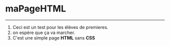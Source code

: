 # maPageHTML
------------------
1. Ceci est un test pour les élèves de premieres.
2. on espère que ça va marcher.
3. C'est une simple page **HTML** sans **CSS**
